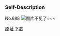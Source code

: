 ### Self-Description
No.688
![图片不见了~~~](https://imgs.xkcd.com/comics/self_description.png)

[原址](https://xkcd.com//688) [下载](https://imgs.xkcd.com/comics/self_description.png)

